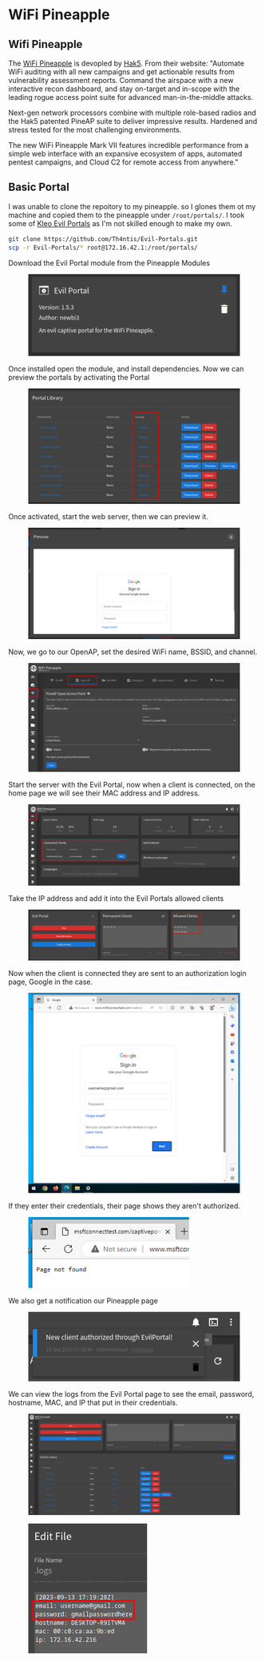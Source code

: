 # WiFi Pineapple

## Wifi Pineapple

The [WiFi Pineapple](https://shop.hak5.org/collections/wifi-pentesting/products/wifi-pineapple) is devopled by [Hak5](https://hak5.org/). From their website: "Automate WiFi auditing with all new campaigns and get actionable results from vulnerability assessment reports. Command the airspace with a new interactive recon dashboard, and stay on-target and in-scope with the leading rogue access point suite for advanced man-in-the-middle attacks.

Next-gen network processors combine with multiple role-based radios and the Hak5 patented PineAP suite to deliver impressive results. Hardened and stress tested for the most challenging environments.

The new WiFi Pineapple Mark VII features incredible performance from a simple web interface with an expansive ecosystem of apps, automated pentest campaigns, and Cloud C2 for remote access from anywhere."

## Basic Portal

I was unable to clone the repoitory to my pineapple. so I glones them ot my machine and copied them to the pineapple under `/root/portals/`. I took some of [Kleo Evil Portals](https://github.com/kleo/evilportals) as I'm not skilled enough to make my own.

```bash
git clone https://github.com/Th4ntis/Evil-Portals.git
scp -r Evil-Portals/* root@172.16.42.1:/root/portals/
```

Download the Evil Portal module from the Pineapple Modules

&#x20;

<figure><img src="../../../.gitbook/assets/image.png" alt=""><figcaption></figcaption></figure>

Once installed open the module, and install dependencies. Now we can preview the portals by activating the Portal

<figure><img src="../../../.gitbook/assets/image (1).png" alt=""><figcaption></figcaption></figure>

Once activated, start the web server, then we can preview it.

&#x20;

<figure><img src="../../../.gitbook/assets/image (2).png" alt=""><figcaption></figcaption></figure>

Now, we go to our OpenAP, set the desired WiFi name, BSSID, and channel.

<figure><img src="../../../.gitbook/assets/image (3).png" alt=""><figcaption></figcaption></figure>

Start the server with the Evil Portal, now when a client is connected, on the home page we will see their MAC address and IP address.

&#x20;

<figure><img src="../../../.gitbook/assets/image (4).png" alt=""><figcaption></figcaption></figure>

Take the IP address and add it into the Evil Portals allowed clients

<figure><img src="../../../.gitbook/assets/image (5).png" alt=""><figcaption></figcaption></figure>

Now when the client is connected they are sent to an authorization login page, Google in the case.

&#x20;

<figure><img src="../../../.gitbook/assets/image (6).png" alt=""><figcaption></figcaption></figure>

If they enter their credentials, their page shows they aren't authorized.

&#x20;

<figure><img src="../../../.gitbook/assets/image (7).png" alt=""><figcaption></figcaption></figure>

We also get a notification our Pineapple page

&#x20;

<figure><img src="../../../.gitbook/assets/image (8).png" alt=""><figcaption></figcaption></figure>

We can view the logs from the Evil Portal page to see the email, password, hostname, MAC, and IP that put in their credentials.

<figure><img src="../../../.gitbook/assets/image (469).png" alt=""><figcaption></figcaption></figure>

<figure><img src="../../../.gitbook/assets/image (470).png" alt=""><figcaption></figcaption></figure>
